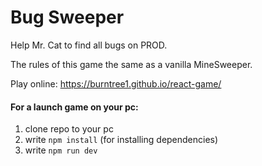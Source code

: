 # **Bug Sweeper**
Help Mr. Cat to find all bugs on PROD.

The rules of this game the same as a vanilla MineSweeper.

Play online: https://burntree1.github.io/react-game/

#### For a launch game on your pc:
1. clone repo to your pc
2. write `npm install` (for installing dependencies)
3. write `npm run dev`
